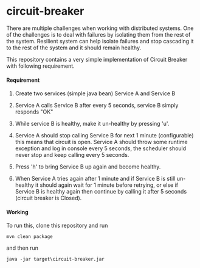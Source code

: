 # circuit-breaker

There are multiple challenges when working with distributed systems. One of the challenges is to deal with failures by isolating them from the rest of the system. Resilient system can help isolate failures and stop cascading it to the rest of the system and it should remain healthy.

This repository contains a very simple implementation of Circuit Breaker with following requirement.

#### Requirement

1. Create two services (simple java bean) Service A and Service B

2. Service A calls Service B after every 5 seconds, service B simply responds "OK"

3. While service B is healthy, make it un-healthy by pressing 'u'.

4. Service A should stop calling Service B for next 1 minute (configurable) this means that circuit is open. Service A should throw some runtime exception and log in console every 5 seconds, the scheduler should never stop and keep calling every 5 seconds.

5. Press 'h' to bring Service B up again and become healthy.

6. When Service A tries again after 1 minute and if Service B is still un-healthy it should again wait for 1 minute before retrying, or else if Service B is healthy again then continue by calling it after 5 seconds (circuit breaker is Closed).

#### Working
To run this, clone this repository and run
```
mvn clean package
```
and then run
```
java -jar target\circuit-breaker.jar
```